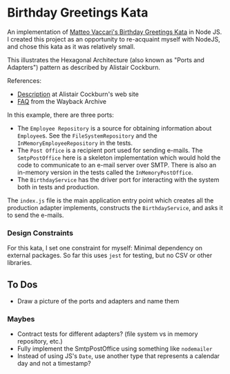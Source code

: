 # Birthday Greetings Kata

An implementation of [Matteo Vaccari's Birthday Greetings Kata](http://matteo.vaccari.name/blog/archives/154) in Node JS.  I created this project 
as an opportunity to re-acquaint myself with NodeJS, and chose this kata as it was relatively small.

This illustrates the Hexagonal Architecture (also known as "Ports and Adapters") pattern as described by 
Alistair Cockburn.

References:

- [Description](https://alistair.cockburn.us/hexagonal-architecture/) at Alistair Cockburn's web site
- [FAQ](https://web.archive.org/web/20170925184018/http://alistair.cockburn.us/Hexagonal+Architecture+FAQ) from the Wayback Archive

In this example, there are three ports:

- The `Employee Repository` is a source for obtaining information about `Employee`s. See the `FileSystemRepository` and the `InMemoryEmployeeRepository` in the tests.
- The `Post Office` is a recipient port used for sending e-mails.  The `SmtpPostOffice` here is a skeleton implementation which would hold the code to communicate to an e-mail server over SMTP.  There is also an in-memory version in the tests called the `InMemoryPostOffice`. 
- The `BirthdayService` has the driver port for interacting with the system both in tests and production.

The `index.js` file is the main application entry point which creates all the production adapter implements, constructs the `BirthdayService`, 
and asks it to send the e-mails.

### Design Constraints

For this kata, I set one constraint for myself: Minimal dependency on external packages. So far this uses `jest` for testing, but no CSV or other libraries.

## To Dos

- Draw a picture of the ports and adapters and name them

### Maybes

- Contract tests for different adapters? (file system vs in memory repository, etc.)
- Fully implement the SmtpPostOffice using something like `nodemailer`  
- Instead of using JS's `Date`, use another type that represents a calendar day and not a timestamp?
